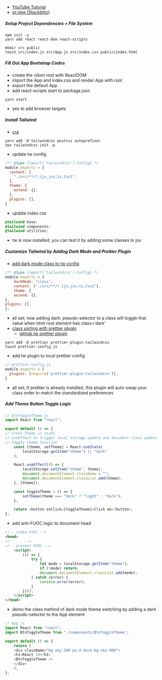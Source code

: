 - [YouTube Tutorial](https://www.youtube.com/watch?v=spW-DkoPG-4)
- [pr.new (Stackblitz)](https://stackblitz.com/~/github.com/bronifty/react-from-scratch-with-tailwind-dark-mode)

##### Setup Project Dependencies + File System
```shell
npm init -y
yarn add react react-dom react-scripts
```

```shell
mkdir src public
touch src/index.js src/App.js src/index.css public/index.html
```

##### Fill Out App Bootstrap Codes
- create the vdom root with ReactDOM
- import the App and index.css and render App with root
- export the default App
- add react-scripts start to package.json
```Shell
yarn start
```
- yes to add browser targets

##### Install Tailwind
- [cra](https://tailwindcss.com/docs/guides/create-react-app)
```shell
yarn add -D tailwindcss postcss autoprefixer
npx tailwindcss init -p
```
- update tw config
```javascript
/** @type {import('tailwindcss').Config} */
module.exports = {
  content: [
    "./src/**/*.{js,jsx,ts,tsx}",
  ],
  theme: {
    extend: {},
  },
  plugins: [],
}
```
- update index.css
```css
@tailwind base;
@tailwind components;
@tailwind utilities;
```
- tw is now installed; you can test it by adding some classes to jsx

##### Customize Tailwind by Adding Dark Mode and Prettier Plugin
- [add dark mode class to tw config](https://tailwindcss.com/docs/dark-mode)
``` js
/** @type {import('tailwindcss').Config} */
module.exports = {
	darkMode: "class",
	content: ["./src/**/*.{js,jsx,ts,tsx}"],
	theme: {
	extend: {},
},
plugins: [],
};
```
- all set; now adding dark: pseudo-selector to a class will toggle that value when html root element has class='dark'
- [class sorting with prettier plugin](https://tailwindcss.com/docs/editor-setup#automatic-class-sorting-with-prettier)
	- [github tw prettier plugin](https://github.com/tailwindlabs/prettier-plugin-tailwindcss)
```shell
yarn add -D prettier prettier-plugin-tailwindcss
touch prettier.config.js
```
- add tw plugin to local prettier config
```js
// prettier.config.js
module.exports = {
  plugins: [require('prettier-plugin-tailwindcss')],
}
```
- all set; if prettier is already installed, this plugin will auto-swap your class order to match the standardized preferences

##### Add Theme Button Toggle Logic
```js
// BtnToggleTheme.js
import React from "react";

export default () => {
// track theme in state
// useEffect to trigger local storage update and document class update
// toggle theme function
	const [theme, setTheme] = React.useState(
		localStorage.getItem("theme") || "dark"
	);

	React.useEffect(() => {
		localStorage.setItem("theme", theme);
		document.documentElement.className = "";
		document.documentElement.classList.add(theme);
	}, [theme]);

	const toggleTheme = () => {
		setTheme(theme === "dark" ? "light" : "dark");
	};

	return <button onClick={toggleTheme}>Click me</button>;
};
```
- add anti-FUOC logic to document head
```html
<!-- index.html -->
<head>
<!-- ... -->
<!-- prevent FUOC -->
	<script>
		(() => {
			try {
				let mode = localStorage.getItem("theme");
				if (!mode) return;
				document.documentElement.classList.add(mode);
			} catch (error) {
				console.error(error);
			}
		})();
	</script>
</head>
```
- demo the class method of dark mode theme switching by adding a dark pseudo-selector to the App element
```js
// App.js
import React from "react";
import BtnToggleTheme from "./components/BtnToggleTheme";

export default () => {
	return (
	<div className="bg-sky-300 px-4 dark:bg-sky-900">
	<h1>React 18</h1>
	<BtnToggleTheme />
	</div>
	);
};
```

